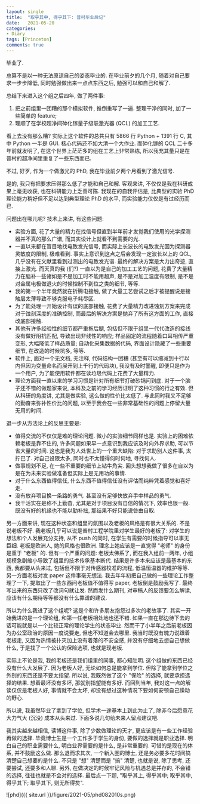 ```yaml
---
layout: single
title:  "取乎其中, 得乎其下: 普村毕业后记"
date:   2021-05-20
categories:
- Diary
tags: [Princeton]
comments: true
---
```


毕业了. 

总算不是以一种无法原谅自己的姿态毕业的. 在毕业前夕的几个月, 随着对自己要求一步步降低, 
同时勉强做出来一点点东西之后, 勉强可以和自己和解了. 

总结下来进入这个组之后四年, 做了两件事: 

1. 把之前组里一团糟的那个模拟软件, 推倒重写了一遍. 整理干净的同时, 加了一些简单的 feature;
2. 理顺了在学校超净间砷化镓量子级联激光器 (QCL) 的加工工艺. 

看上去没有那么糟? 实际上这个软件的总共只有 5866 行 Python + 1391 行 C, 其中 Python 
一半是 GUI. 核心代码还不如大清一个大作业. 而砷化镓的 QCL 二十多年前就发明了, 
在这个世界上茫茫多的组在工艺上非常熟练, 所以我充其量只是在普村的超净间里重复了一些东西而已.

不过, 好歹, 作为一个做激光的 PhD, 我在毕业前夕两个月看到了激光信号. 

是的, 我只有把要求压得那么低了才能和自己和解. 客观来讲, 不仅仅是我在科研成果上毫无收获, 
也在科研能力上乏善可陈. 我现在的自我评估是, 
比典型的实验 PhD 理论能力稍好但不足以达到典型理论 PhD 的水平, 而实验能力仅仅是有过经历而已. 

问题出在哪儿呢? 技术上来讲, 有这些问题: 

- 实验方面, 花了大量的精力在找信号但直到半年前才发觉我们使用的光学探测器并不真的那么广谱, 
  而其实设计上就看不到需要的光. 
- 一直以来都在盲目地找电致发光信号, 而实际上长波长的电致发光因为探测器灵敏度的限制, 
  极难看到. 事实上意识到这点之后会发现一定波长以上的 QCL, 
  几乎没有在文献里看到过测出的电致发光谱. 最终的解决方案是大力出奇迹, 直接上激光.
  而天真的我 (们?) 一直以为是自己的加工工艺的问题,
  花费了大量精力在脑补一些诸如是不是加工时不能用超声, 是不是对加工温度有限制, 
  是不是对金属电极做退火的时候控制不到位之类的细节, 等等.
- 我的第一个半年竟然就在折腾电接触, 做了大量工艺尝试之后才被提醒说是接触层太薄导致不够克服电子耗尽区. 
- 为了能处理一开始设计有误的底部接触, 花费了大量精力改进蚀刻方案来完成对于蚀刻深度的准确控制, 
  而最后的解决方案是抛弃了所有这方面的工作, 直接改底部接触. 
- 其他有许多经验性的细节都严重拖后腿, 包括但不限于组里一代代改造的接线没有做好阻抗匹配, 
  导致出现非线性的响应; 样品固定的流程随着口耳相传严重变形, 大幅降低了样品质量; 
  自动化采集数据的代码, 界面设计隐藏了一些重要细节, 在改造的时候坑多, 等等.
- 软件上, 面对一个无文档, 无注释, 代码结构一团糟 (甚至有可以缩减到十行以内但因为变量命名而展开到上千行的代码块), 
  我没有及时警醒, 即便只是作为一个用户, 为了能使用软件都在读垃圾代码上花费了大量精力.
- 理论方面我一直以来的学习习惯是针对所有细节打破砂锅问到底. 对于一个脑子还不错的做题家来说, 
  本科及之前的学习经历证明了这种习惯的行之有效. 但从科研的角度讲, 尤其是做实验, 这么做的性价比太低了. 
  与此同时我又不足够的勤奋来弥补性价比的问题, 以至于我会在一些非常基础性的问题上停留大量无用的时间. 

退一步从方法论上的反思主要是: 

- 值得交流的不仅仅是难的理论问题. 微小的实验细节同样也是. 实验上的困难依赖老板是靠不住的, 
  许多问题如果早一点意识到我应该及时向外界求助, 可以节省大量的时间. 这也是我为人处世上的一个重大缺陷: 
  对于求助别人这件事, 太拧巴了. 对自己设限太多, 同时也不太懂得何时何地, 寻找何人.
- 做事规划不足, 在一些不重要的细节上钻牛角尖. 回头想想我做了很多在自以为是在为未来实验做准备但实际上是无用功的事情. 
- 对于什么东西值得信任, 什么东西不值得信任没有评估而纯粹凭着感觉和喜好走. 
- 没有放弃项目换一条路的勇气. 甚至没有足够快放弃手中样品的勇气. 
- 我干活实在是称不上勤奋, 尤其是对于项目没有自信的情况下, 效率也很一般. 既没有好的机缘也不能以勤补拙, 
  那结果不好只能说咎由自取. 

另一方面来讲, 现在这种状态和组里的氛围以及老板的风格是有很大关系的. 不是说老板不好. 
我老板几乎可以说是普村工程学院里对学生最好的老板了: 对学生的想法和个人发展充分支持, 
从不 push 的同时, 在学生有需要的时候指导可以事无巨细. 老板是欧洲人, 她的风格也很欧洲. 
理念上她应该是一直觉得 "老师" 的身份是重于 "老板" 的. 但有一个严重的问题: 老板太佛系了, 
而在我入组前一两年, 小组规模急剧缩小导致了组里的技术传承基本断代. 结果是许多本来应该是最基本的东西, 
我都要从头来过, 包括但不限于对传感器校准的流程, 低温恒温器的维护等等. 另一方面老板对发 paper 
这件事毫无想法. 我去年年初把自己做的一些理论工作整理了一下, 提取出了一些东西问老板值不值得写 
paper, 老板倒是鼓励我写了. 最终写出来的东西只改了改词句就让发. 然而发什么期刊, 
对审稿人的反馈要怎么解读, 应该有什么期待等等都没有什么靠谱的建议. 

所以为什么我进了这个组呢? 这是个和许多朋友抱怨过多次的老故事了. 其实一开始我进的是一个理论组, 
和第一任老板相处地也还不错. 如果一直在那边待下去的话可能就是以一个比较正常的理论学生的状态毕业. 
然而干了小半年之后前老板因为办公室政治的原因一度说要走, 但也不知道会去哪里. 
我当时既没有魄力说跟着老板走, 又因为热情被扑灭加上没有着落的不安全感, 并没有仔细地去想自己想做什么, 
于是找了一个公认的保险选项, 也就是现老板. 

实际上不论是我, 我的老板还是我们组里的同事, 都心知肚明. 这个组做的东西已经没有什么大发展了. 
因为老板人好, 无论如何总是能拿到学位. 但除了能拿到学位之外别的东西还是不要太指望. 
所以说, 我既然做了这个 "保险" 的选择, 就要承担选择的结果. 想着最坏没有多坏, 那就别指望能有多好.
而回到当年, 我对这一点的解读仅仅是老板人好, 事情就不会太坏, 却没有想过这种情况下要如何安顿自己躁动的野心. 

所以说, 我虽然毕业了拿到了学位, 但学术一途基本上到此为止了, 除非今后愿意花大力气大 (沉没) 成本从头来过. 
下面多说几句给未来人留点建议吧. 

我其实越来越相信, 读博这件事, 除了少数做理论的天才, 更应该是有一些工作经验再做的选择. 
毕竟博士生是一个工作多于学生的身份, 要做的选择就是职业选择. 明白自己的职业需要什么, 
明白业界需要的是什么, 是非常重要的. 可惜的是现在的体系, 并不鼓励这么做. 那么退而求其次, 
一个新入圈的博士, 还是务必要多花时间搞清楚自己想要的是什么. 不只是 "想" 清楚而是 "搞" 清楚, 
也就是说, 除了思考, 还要尝试, 还要多和人聊. 另外, 在做决定的时候牢记风险与机遇总是并存的, 
不会错的选择, 往往也就是不会对的选择. 最后点一下题, 
"取乎其上, 得乎其中; 取乎其中, 得乎其下; 取乎其下, 则无所得矣". 

![phd]({{ site.url }}/figure/2021-05/phd082010s.png)
